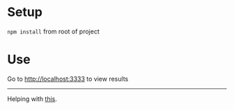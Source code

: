 # Setup

`npm install` from root of project

# Use

Go to [http://localhost:3333](http://localhost:3333) to view results

---

Helping with [this](https://stackoverflow.com/questions/63320943/updating-serial-port-data-on-webpage-with-node-js/63321067#63321067).